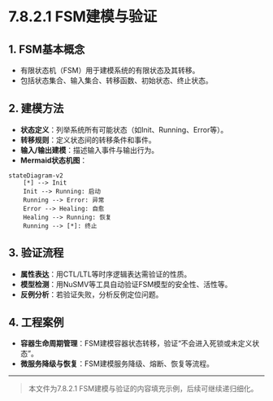 # 7.8.2.1 FSM建模与验证

## 1. FSM基本概念

- 有限状态机（FSM）用于建模系统的有限状态及其转移。
- 包括状态集合、输入集合、转移函数、初始状态、终止状态。

## 2. 建模方法

- **状态定义**：列举系统所有可能状态（如Init、Running、Error等）。
- **转移规则**：定义状态间的转移条件和事件。
- **输入/输出建模**：描述输入事件与输出行为。
- **Mermaid状态机图**：

```mermaid
stateDiagram-v2
    [*] --> Init
    Init --> Running: 启动
    Running --> Error: 异常
    Error --> Healing: 自愈
    Healing --> Running: 恢复
    Running --> [*]: 终止
```

## 3. 验证流程

- **属性表达**：用CTL/LTL等时序逻辑表达需验证的性质。
- **模型检测**：用NuSMV等工具自动验证FSM模型的安全性、活性等。
- **反例分析**：若验证失败，分析反例定位问题。

## 4. 工程案例

- **容器生命周期管理**：FSM建模容器状态转移，验证“不会进入死锁或未定义状态”。
- **微服务降级与恢复**：FSM建模服务降级、熔断、恢复等流程。

---
> 本文件为7.8.2.1 FSM建模与验证的内容填充示例，后续可继续递归细化。
